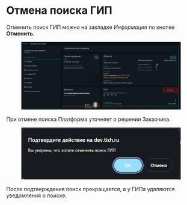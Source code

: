 # Отмена поиска ГИП

Отменить поиск ГИП можно на закладке _Информация_ по кнопке **Отменить**.

<figure><img src="../../.gitbook/assets/image (259).png" alt=""><figcaption></figcaption></figure>

При отмене поиска Платформа уточняет о решении Заказчика.&#x20;

<figure><img src="../../.gitbook/assets/image (260).png" alt=""><figcaption></figcaption></figure>

После подтверждения поиск прекращается, а у ГИПа удаляются уведомления о поиске.
